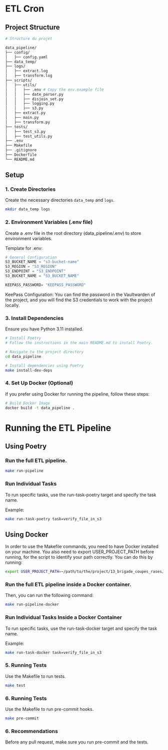 # ETL Cron

## Project Structure

```bash
# Structure du projet

data_pipeline/
├── config/
│   ├── config.yaml
├── data_temp/
├── logs/
│   ├── extract.log
│   ├── transform.log
├── scripts/
│   ├── utils/
│   │   ├── .env # Copy the env.example file
│   │   ├── date_parser.py
│   │   ├── disjoin_set.py
│   │   ├── logging.py
│   │   ├── s3.py
│   ├── extract.py
│   ├── main.py
│   ├── transform.py
├── tests/
│   ├── test_s3.py
│   ├── test_utils.py
├── .env
├── Makefile
├── .gitignore
├── Dockerfile
└── README.md

```

## Setup

### 1. Create Directories

Create the necessary directories `data_temp` and `logs`.

```bash
mkdir data_temp logs
```

### 2. Environment Variables (.env file)

Create a .env file in the root directory (data_pipeline/.env) to store environment variables.

Template for .env:

```python
# General Configuration
S3_BUCKET_NAME = "s3-bucket-name"
S3_REGION = "S3_REGION"
S3_ENDPOINT = "S3_ENDPOINT"
S3_BUCKET_NAME = "S3_BUCKET_NAME"

KEEPASS_PASSWORD= "KEEPASS_PASSWORD"
```
KeePass Configuration:
You can find the password in the Vaultwarden of the project, and you will find the S3 credentials to work with the project locally.

### 3. Install Dependencies
Ensure you have Python 3.11 installed.

```bash
# Install Poetry
# Follow the instructions in the main README.md to install Poetry.

# Navigate to the project directory
cd data_pipeline

# Install dependencies using Poetry
make install-dev-deps
```

### 4. Set Up Docker (Optional)
If you prefer using Docker for running the pipeline, follow these steps:

```bash
# Build Docker Image
docker build -t data_pipeline .
``` 

# Running the ETL Pipeline
## Using Poetry

### Run the full ETL pipeline.

```bash
make run-pipeline
```

### Run Individual Tasks

To run specific tasks, use the run-task-poetry target and specify the task name.

Example:

```bash
make run-task-poetry task=verify_file_in_s3
```

## Using Docker
In order to use the Makefile commands, you need to have Docker installed on your machine. You also need to export USER_PROJECT_PATH before running, for the script to identify your path correctly. You can do this by running:
```bash
export USER_PROJECT_PATH=~/path/to/the/project/13_brigade_coupes_rases/data_pipeline
``` 
### Run the full ETL pipeline inside a Docker container.



Then, you can run the following command:

```bash
make run-pipeline-docker
```

### Run Individual Tasks Inside a Docker Container
To run specific tasks, use the run-task-docker target and specify the task name.

Example:

```bash
make run-task-docker task=verify_file_in_s3
```

### 5. Running Tests

Use the Makefile to run tests.

```bash
make test
```

### 6. Running Tests

Use the Makefile to run pre-commit hooks.

```bash
make pre-commit
```

### 6. Recommendations

Before any pull request, make sure you run pre-commit and the tests.